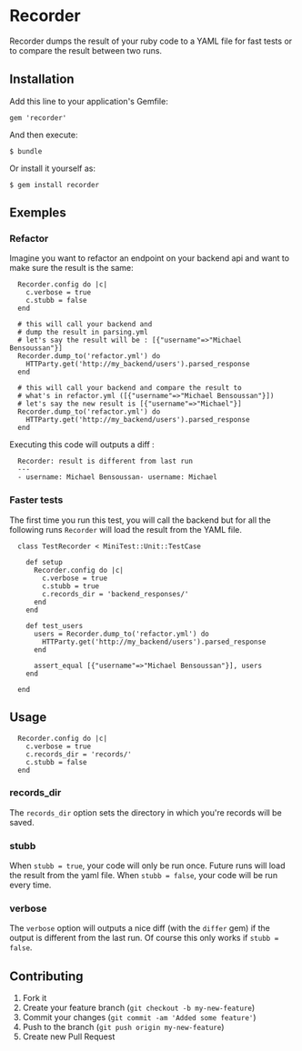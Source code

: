 # Recorder

Recorder dumps the result of your ruby code to a YAML file for fast tests or to compare the result between two runs.

## Installation

Add this line to your application's Gemfile:

    gem 'recorder'

And then execute:

    $ bundle

Or install it yourself as:

    $ gem install recorder

## Exemples

### Refactor

Imagine you want to refactor an endpoint on your backend api and want to make sure the result is the same:

```
  Recorder.config do |c|
    c.verbose = true
    c.stubb = false
  end

  # this will call your backend and 
  # dump the result in parsing.yml
  # let's say the result will be : [{"username"=>"Michael Bensoussan"}]
  Recorder.dump_to('refactor.yml') do
    HTTParty.get('http://my_backend/users').parsed_response
  end

  # this will call your backend and compare the result to
  # what's in refactor.yml ([{"username"=>"Michael Bensoussan"}])
  # let's say the new result is [{"username"=>"Michael"}]
  Recorder.dump_to('refactor.yml') do
    HTTParty.get('http://my_backend/users').parsed_response
  end

```

Executing this code will outputs a diff :

```
  Recorder: result is different from last run
  ---
  - username: Michael Bensoussan- username: Michael
```

### Faster tests

The first time you run this test, you will call the backend but for all the following runs `Recorder` will load the result from the YAML file.

```
  class TestRecorder < MiniTest::Unit::TestCase

    def setup
      Recorder.config do |c|
        c.verbose = true
        c.stubb = true
        c.records_dir = 'backend_responses/'
      end
    end

    def test_users
      users = Recorder.dump_to('refactor.yml') do
        HTTParty.get('http://my_backend/users').parsed_response
      end

      assert_equal [{"username"=>"Michael Bensoussan"}], users
    end

  end
```

## Usage

```
  Recorder.config do |c|
    c.verbose = true
    c.records_dir = 'records/'
    c.stubb = false
  end
```

### records_dir

The `records_dir` option sets the directory in which you're records will be saved.

### stubb

When `stubb = true`, your code will only be run once. Future runs will load the result from the yaml file.
When `stubb = false`, your code will be run every time.

### verbose

The `verbose` option will outputs a nice diff (with the `differ` gem) if the output is different from the last run.
Of course this only works if `stubb = false`.


## Contributing

1. Fork it
2. Create your feature branch (`git checkout -b my-new-feature`)
3. Commit your changes (`git commit -am 'Added some feature'`)
4. Push to the branch (`git push origin my-new-feature`)
5. Create new Pull Request
